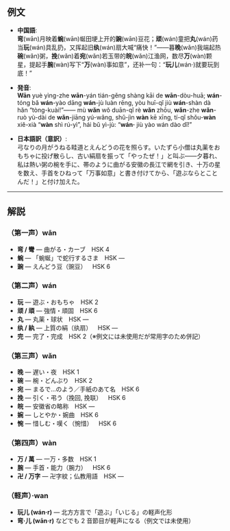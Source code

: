## 例文  
* **中国語**:  
  **弯**(wān)月映着**蜿**(wān)蜒田埂上开的**豌**(wān)豆花；**顽**(wán)童把**丸**(wán)药当**玩**(wán)具乱扔，又挥起旧**纨**(wán)扇大喊“痛快！”——暮**晚**(wǎn)我端起热**碗**(wǎn)粥，**挽**(wǎn)着**宛**(wǎn)若玉带的**皖**(wǎn)江渔网，数尽**万**(wàn)颗星，提起手**腕**(wàn)写下“**万**(wàn)事如意”，还补一句：“**玩儿**(wán·)就要玩到底！”  

* **発音**:  
  **Wān** yuè yìng-zhe **wān**-yán tián-gěng shàng kāi de **wān**-dòu-huā; **wán**-tóng bǎ **wán**-yào dāng **wán**-jù luàn rēng, yòu huī-qǐ jiù **wán**-shàn dà hǎn “tòng-kuài!”—— mù **wǎn** wǒ duān-qǐ rè **wǎn** zhōu, **wǎn**-zhe **wǎn**-ruò yù-dài de **wǎn**-jiāng yú-wǎng, shǔ-jìn **wàn** kē xīng, tí-qǐ shǒu-**wàn** xiě-xià “**wàn** shì rú-yì”, hái bǔ yì-jù: “**wán·** jiù yào wán dào dǐ!”  

* **日本語訳（意訳）**:  
  弓なりの月がうねる畦道とえんどうの花を照らす。いたずら小僧は丸薬をおもちゃに投げ散らし、古い絹扇を振って「やったぜ！」と叫ぶ——夕暮れ、私は熱い粥の椀を手に、帯のように曲がる安徽の長江で網を引き、十万の星を数え、手首をひねって「万事如意」と書き付けてから、「遊ぶならとことんだ！」と付け加えた。  

---

## 解説  

### （第一声）wān  
* **弯 / 彎** — 曲がる・カーブ HSK 4  
* **蜿** — 「蜿蜒」で蛇行するさま HSK —  
* **豌** — えんどう豆（豌豆） HSK 6  

### （第二声）wán  
* **玩** — 遊ぶ・おもちゃ HSK 2  
* **顽 / 頑** — 強情・頑固 HSK 6  
* **丸** — 丸薬・球状 HSK —  
* **纨 / 紈** — 上質の絹（纨扇） HSK —  
* **完** — 完了・完成 HSK 2（※例文には未使用だが常用字のため併記）  

### （第三声）wǎn  
* **晚** — 遅い・夜 HSK 1  
* **碗** — 椀・どんぶり HSK 2  
* **宛** — まるで…のよう／手紙のあて名 HSK 6  
* **挽** — 引く・弔う（挽回, 挽联） HSK 6  
* **皖** — 安徽省の略称 HSK —  
* **婉** — しとやか・婉曲 HSK 6  
* **惋** — 惜しむ・嘆く（惋惜） HSK 6  

### （第四声）wàn  
* **万 / 萬** — 一万・多数 HSK 1  
* **腕** — 手首・能力（腕力） HSK 6  
* **卍 / 万字** — 卍字紋；仏教用語 HSK —  

### （軽声）·wan  
* **玩儿 (wán·r)** — 北方方言で「遊ぶ」「いじる」の軽声化形  
* **弯·儿 (wān·r)** などでも 2 音節目が軽声になる（例文では未使用）  
